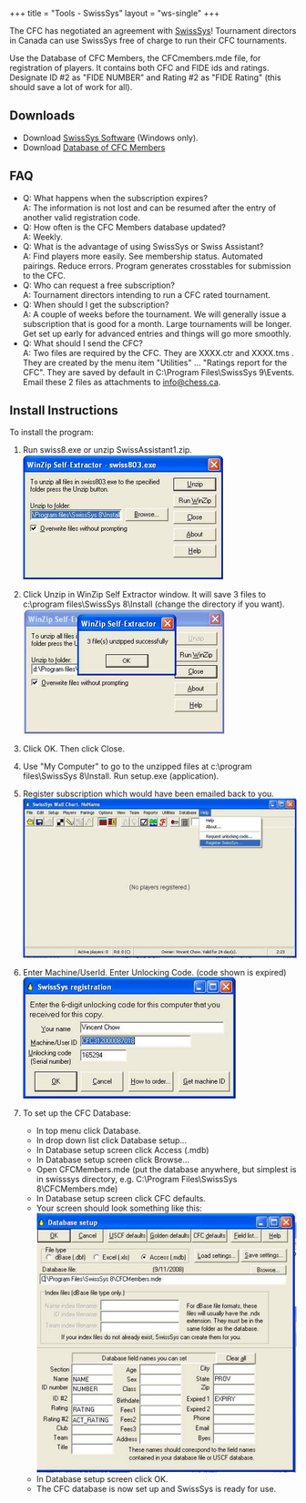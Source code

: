 +++
title = "Tools - SwissSys"
layout = "ws-single"
+++

The CFC has negotiated an agreement with [SwissSys](http://www.swisssys.com/)!
Tournament directors in Canada can use SwissSys free of charge to run their CFC tournaments.

Use the Database of CFC Members, the CFCmembers.mde file, for registration of players.
It contains both CFC and FIDE ids and ratings.
Designate ID #2 as "FIDE NUMBER" and Rating #2 as "FIDE Rating" (this should save a lot of work for all). 

## Downloads

* Download [SwissSys Software](https://www.swisssys.com/downloads.html) (Windows only).
* Download [Database of CFC Members](https://storage.googleapis.com/cfc-public/data/cfcmembers.mde)

## FAQ

* Q: What happens when the subscription expires? 
  <br>A: The information is not lost and can be resumed after the entry of another valid registration code.
* Q: How often is the CFC Members database updated? 
  <br>A: Weekly.
* Q: What is the advantage of using SwissSys or Swiss Assistant? 
  <br>A: Find players more easily. See membership status. Automated pairings. Reduce errors.
  Program generates crosstables for submission to the CFC.
* Q: Who can request a free subscription? 
  <br>A: Tournament directors intending to run a CFC rated tournament.
* Q: When should I get the subscription? 
  <br>A: A couple of weeks before the tournament. We will generally issue a subscription that is good for a month.
  Large tournaments will be longer. Get set up early for advanced entries and things will go more smoothly.
* Q: What should I send the CFC? 
  <br>A: Two files are required by the CFC. They are XXXX.ctr and XXXX.tms .
  They are created by the menu item "Utilities" ... "Ratings report for the CFC".
  They are saved by default in C:\Program Files\SwissSys 9\Events\. 
  Email these 2 files as attachments to info@chess.ca.

## Install Instructions

To install the program: 

1. Run swiss8.exe or unzip SwissAssistant1.zip.
   <br>![Unzip](zip1.jpg)
 
1. Click Unzip in WinZip Self Extractor window.
   It will save 3 files to c:\program files\SwissSys 8\Install (change the directory if you want).
   <br>![Unzip - Success](zip2.jpg) 

1. Click OK. Then click Close. 

1. Use "My Computer" to go to the unzipped files at 
   c:\program files\SwissSys 8\Install. Run setup.exe (application). 

1. Register subscription which would have been emailed back to you.
   <br>![Register](register.jpg)
 
1. Enter Machine/UserId. Enter Unlocking Code. (code shown is expired) 
   <br>![Register - Enter Code](register2.jpg)

1. To set up the CFC Database:
   * In top menu click Database.
   * In drop down list click Database setup... 
   * In Database setup screen click Access (.mdb)
   * In Database setup screen click Browse... 
   * Open CFCMembers.mde (put the database anywhere, but simplest is in swisssys directory, e.g.
     C:\Program Files\SwissSys 8\CFCMembers.mde)
   * In Database setup screen click CFC defaults.
   * Your screen should look something like this:
     <br>![DB Setup](dbsetup.jpg) 
   * In Database setup screen click OK.
   * The CFC database is now set up and SwissSys is ready for use.
